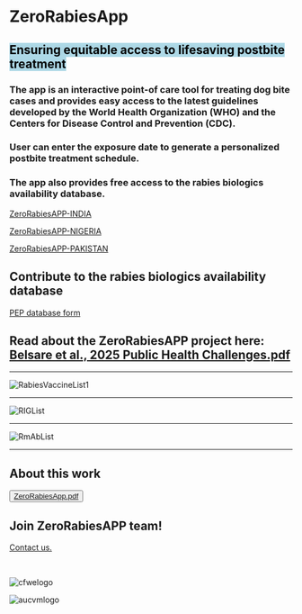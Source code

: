 # ZeroRabiesApp

## <mark style="background-color: lightblue"> Ensuring equitable access to lifesaving postbite treatment

### The app is an interactive point-of care tool for treating dog bite cases and provides easy access to the latest guidelines developed by the World Health Organization (WHO) and the Centers for Disease Control and Prevention (CDC).
### User can enter the exposure date to generate a personalized postbite treatment schedule.
### The app also provides free access to the rabies biologics availability database.

 <a href="https://anyadoc.shinyapps.io/ZeroRabiesINDIA/" target="_blank">ZeroRabiesAPP-INDIA</a>
 
 <a href="https://anyadoc.shinyapps.io/ZeroRabiesNigeria/" target="_blank">ZeroRabiesAPP-NIGERIA</a>

 <a href="https://anyadoc.shinyapps.io/ZeroRabiesPakistan/" target="_blank">ZeroRabiesAPP-PAKISTAN</a>
 
## Contribute to the rabies biologics availability database

<a href="https://anyadoc.shinyapps.io/ZeroRabiesPEP/" target="_blank">PEP database form</a>

## Read about the ZeroRabiesAPP project here: [Belsare et al., 2025 Public Health Challenges.pdf](https://github.com/user-attachments/files/19147324/Belsare.et.al.2025.Public.Health.Challenges.pdf)
---

![RabiesVaccineList1](https://github.com/user-attachments/assets/002c735f-9e5d-498c-b851-f606504cd7a5)

---

![RIGList](https://github.com/user-attachments/assets/eadea043-e38f-4669-8d1f-e4624d331790)

---

![RmAbList](https://github.com/user-attachments/assets/14fa297b-ca39-462e-b338-d14118217653)

---

## About this work

<button onclick="document.location='default.asp'">[ZeroRabiesApp.pdf](https://github.com/anyadoc/ZeroRabiesApp/files/13797024/ZeroRabiesApp.pdf)</button>

## Join ZeroRabiesAPP team!
<a href="mailto:abelsare@auburn.edu" title="Click to send an email">Contact us.</a>

<br>

![cfwelogo](https://github.com/user-attachments/assets/e2fb4338-8c12-4b57-b84c-9752cb930982)

![aucvmlogo](https://github.com/user-attachments/assets/cbdc7f10-d164-4dc5-a589-fd8919799180)


